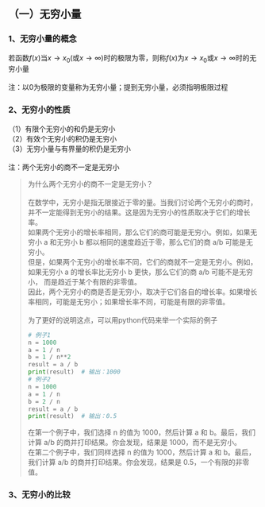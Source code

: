 


## （一）无穷小量
### 1、无穷小量的概念
若函数$`f(x)`$当$`x \rightarrow x_0`$(或$`x \rightarrow ∞)`$时的极限为零，则称$`f(x)`$为$`x \rightarrow x_0`$或$`x \rightarrow ∞`$时的无穷小量<br>
<br>
注：以0为极限的变量称为无穷小量；提到无穷小量，必须指明极限过程
### 2、无穷小的性质
（1）有限个无穷小的和仍是无穷小<br>
（2）有效个无穷小的积仍是无穷小<br>
（3）无穷小量与有界量的积仍是无穷小<br>
<br>
注：两个无穷小的商不一定是无穷小

>为什么两个无穷小的商不一定是无穷小？<br><br>
>在数学中，无穷小是指无限接近于零的量。当我们讨论两个无穷小的商时，并不一定能得到无穷小的结果。这是因为无穷小的性质取决于它们的增长率。<br>
>如果两个无穷小的增长率相同，那么它们的商可能是无穷小。例如，如果无穷小 a 和无穷小 b 都以相同的速度趋近于零，那么它们的商 a/b 可能是无穷小。<br>
>但是，如果两个无穷小的增长率不同，它们的商就不一定是无穷小。例如，如果无穷小 a 的增长率比无穷小 b 更快，那么它们的商 a/b 可能不是无穷小，
>而是趋近于某个有限的非零值。<br>
>因此，两个无穷小的商是否是无穷小，取决于它们各自的增长率。如果增长率相同，可能是无穷小；如果增长率不同，可能是有限的非零值。<br>
><br>
>为了更好的说明这点，可以用python代码来举一个实际的例子
>```python
># 例子1
>n = 1000
>a = 1 / n
>b = 1 / n**2
>result = a / b
>print(result)  # 输出：1000
># 例子2
>n = 1000
>a = 1 / n
>b = 2 / n
>result = a / b
>print(result)  # 输出：0.5
>```
>在第一个例子中，我们选择 n 的值为 1000，然后计算 a 和 b。最后，我们计算 a/b 的商并打印结果。你会发现，结果是 1000，而不是无穷小。<br>
>在第二个例子中，我们同样选择 n 的值为 1000，然后计算 a 和 b。最后，我们计算 a/b 的商并打印结果。你会发现，结果是 0.5，一个有限的非零值。<br>
### 3、无穷小的比较
